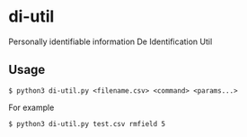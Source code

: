 # di-util
Personally identifiable information De Identification Util

## Usage
```
$ python3 di-util.py <filename.csv> <command> <params...>
````

For example
```
$ python3 di-util.py test.csv rmfield 5
```
